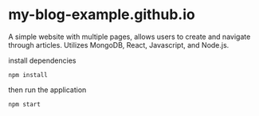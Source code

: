 # my-blog-example.github.io

A simple website with multiple pages, allows users to create and navigate through articles. Utilizes MongoDB, React, Javascript, and Node.js.

install dependencies
```
npm install
```

then run the application
```
npm start
```
